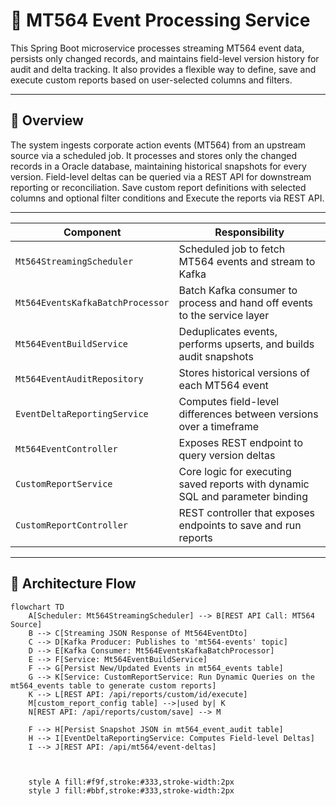 # 📄 MT564 Event Processing Service

This Spring Boot microservice processes streaming MT564 event data, persists only changed records, and maintains field-level version history for audit and delta tracking. It also provides a flexible way to define, save and execute custom reports based on user-selected columns and filters.

---

## 🧩 Overview

The system ingests corporate action events (MT564) from an upstream source via a scheduled job. 
It processes and stores only the changed records in a Oracle database, maintaining historical snapshots for every version. 
Field-level deltas can be queried via a REST API for downstream reporting or reconciliation.
Save custom report definitions with selected columns and optional filter conditions and Execute the reports via REST API.

---
| Component                        | Responsibility                                                           |
| -------------------------------- | ------------------------------------------------------------------------ |
| `Mt564StreamingScheduler`        | Scheduled job to fetch MT564 events and stream to Kafka                  |
| `Mt564EventsKafkaBatchProcessor` | Batch Kafka consumer to process and hand off events to the service layer |
| `Mt564EventBuildService`         | Deduplicates events, performs upserts, and builds audit snapshots        |
| `Mt564EventAuditRepository`      | Stores historical versions of each MT564 event                           |
| `EventDeltaReportingService`     | Computes field-level differences between versions over a timeframe       |
| `Mt564EventController`           | Exposes REST endpoint to query version deltas                            |
| `CustomReportService`            | Core logic for executing saved reports with dynamic SQL and parameter binding   |
| `CustomReportController`         | REST controller that exposes endpoints to save and run reports                  |

---

## 🔁 Architecture Flow

```mermaid
flowchart TD
    A[Scheduler: Mt564StreamingScheduler] --> B[REST API Call: MT564 Source]
    B --> C[Streaming JSON Response of Mt564EventDto]
    C --> D[Kafka Producer: Publishes to 'mt564-events' topic]
    D --> E[Kafka Consumer: Mt564EventsKafkaBatchProcessor]
    E --> F[Service: Mt564EventBuildService]
    F --> G[Persist New/Updated Events in mt564_events table]
    G --> K[Service: CustomReportService: Run Dynamic Queries on the mt564_events table to generate custom reports]
    K --> L[REST API: /api/reports/custom/id/execute]
    M[custom_report_config table] -->|used by| K
    N[REST API: /api/reports/custom/save] --> M

    F --> H[Persist Snapshot JSON in mt564_event_audit table]
    H --> I[EventDeltaReportingService: Computes Field-level Deltas]
    I --> J[REST API: /api/mt564/event-deltas]
   
    

    style A fill:#f9f,stroke:#333,stroke-width:2px
    style J fill:#bbf,stroke:#333,stroke-width:2px

